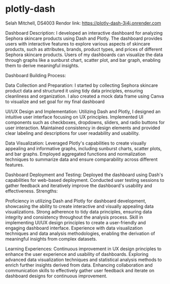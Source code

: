 # plotly-dash
Selah Mitchell, DS4003
Rendor link: https://plotly-dash-3j4j.onrender.com

Dashboard Description:
I developed an interactive dashboard for analyzing Sephora skincare products using Dash and Plotly. The dashboard provides users with interactive features to explore various aspects of skincare products, such as attributes, brands, product types, and prices of different Sephora skincare products. Users of my dashboards can visualize the data through graphs like a sunburst chart, scatter plot, and bar graph, enabling them to derive meaningful insights.

Dashboard Building Process:

Data Collection and Preparation:
I started by collecting Sephora skincare product data and structured it using tidy data principles, ensuring cleanliness and organization. I also created a mock data frame using Canva to visualize and set goal for my final dashboard

UI/UX Design and Implementation:
Utilizing Dash and Plotly, I designed an intuitive user interface focusing on UX principles.
Implemented UI components such as checkboxes, dropdowns, sliders, and radio buttons for user interaction.
Maintained consistency in design elements and provided clear labeling and descriptions for user readability and usability. 

Data Visualization:
Leveraged Plotly's capabilities to create visually appealing and informative graphs, including sunburst charts, scatter plots, and bar graphs.
Employed aggregated functions and normalization techniques to summarize data and ensure comparability across different features.

Dashboard Deployment and Testing:
Deployed the dashboard using Dash's capabilities for web-based deployment.
Conducted user testing sessions to gather feedback and iteratively improve the dashboard's usability and effectiveness.
Strengths:

Proficiency in utilizing Dash and Plotly for dashboard development, showcasing the ability to create interactive and visually appealing data visualizations.
Strong adherence to tidy data principles, ensuring data integrity and consistency throughout the analysis process.
Skill in implementing UI/UX design principles to create a user-friendly and engaging dashboard interface.
Experience with data visualization techniques and data analysis methodologies, enabling the derivation of meaningful insights from complex datasets.

Learning Experiences:
Continuous improvement in UX design principles to enhance the user experience and usability of dashboards.
Exploring advanced data visualization techniques and statistical analysis methods to enrich further insights derived from data.
Enhancing collaboration and communication skills to effectively gather user feedback and iterate on dashboard designs for continuous improvement.
